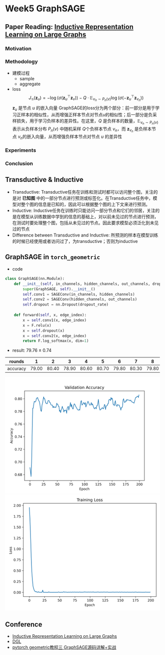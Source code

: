 # Week5 GraphSAGE
## Paper Reading: [Inductive Representation Learning on Large Graphs](https://arxiv.org/pdf/1706.02216.pdf)
### Motivation
### Methodology
- 建模过程
  - sample
  - aggregate
- loss
    $$
    J_{\mathcal{G}}\left(\mathbf{z}_{u}\right)=-\log \left(\sigma\left(\mathbf{z}_{u}^{\top} \mathbf{z}_{v}\right)\right)-Q \cdot \mathbb{E}_{v_{n} \sim P_{n}(v)} \log \left(\sigma\left(-\mathbf{z}_{u}^{\top} \mathbf{z}_{v_{n}}\right)\right)
    $$
    $\mathbf{z}_{u}$ 是节点 $u$ 的嵌入向量
    GraphSAGE的loss分为两个部分：前一部分是用于学习正样本的相似性，从而增强正样本节点对节点$u$的相似性；后一部分是负采样损失，用于学习负样本的差异性。在这里，$Q$ 是负样本的数量，$\mathbb{E}_{v_{n} \sim P_{n}(v)}$ 表示从负样本分布 $P_{n}(v)$ 中随机采样 $Q$个负样本节点 $v_{n}$，而 $\mathbf{z}_{v_{n}}$ 是负样本节点 $v_{n}$的嵌入向量，从而增强负样本节点对节点  $u$ 的差异性
### Experiments
### Conclusion

## Transductive & Inductive 
- Transductive: Transductive任务在训练和测试时都可以访问整个图，关注的是对 **已知图** 中的一部分节点进行预测或标签化。在Transductive任务中，模型对整个图的信息是已知的，因此可以根据整个图的上下文来进行预测。
- Inductive: Inductive任务在训练时只能访问一部分节点和它们的邻居，关注的是在模型从训练数据中学到的信息的基础上，对以前未见过的节点进行预测，在测试时要处理整个图，包括从未见过的节点。因此要求模型必须泛化到未见过的节点
- Difference between Transductive and Inductive: 所预测的样本在模型训练的时候已经使用或者访问过了，为transductive；否则为inductive

## GraphSAGE in `torch_geometric`
- code

```py
class GraphSAGE(nn.Module):
    def __init__(self, in_channels, hidden_channels, out_channels, dropout_rate = 0.5):
        super(GraphSAGE, self).__init__()
        self.conv1 = SAGEConv(in_channels, hidden_channels)
        self.conv2 = SAGEConv(hidden_channels, out_channels)
        self.dropout = nn.Dropout(dropout_rate)

    def forward(self, x, edge_index):
        x = self.conv1(x, edge_index)
        x = F.relu(x)
        x = self.dropout(x)
        x = self.conv2(x, edge_index)
        return F.log_softmax(x, dim=1)
```

- result: 79.76 ± 0.74

| rounds   | 1 | 2 | 3 | 4 | 5 | 6 | 7 | 8 | 9 | 10 |
|:--------:|:---:|:---:|:---:|:---:|:---:|:---:|:---:|:---:|:---:|:---:|
| accuracy |79.00|80.40|78.90|80.60|80.70|79.80|80.30|79.80|79.70|78.40|

![acc](code/GraphSAGE_acc.png)
![loss](code/GraphSAGE_loss.png)


## Conference
- [Inductive Representation Learning on Large Graphs](https://arxiv.org/pdf/1706.02216.pdf)
- [DGL](https://github.com/dmlc/dgl/tree/master/examples/pytorch)
- [pytorch geometric教程三 GraphSAGE源码详解+实战](https://blog.csdn.net/weixin_39925939/article/details/121343538)

